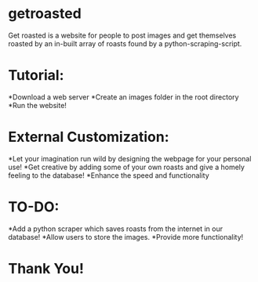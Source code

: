 # getroasted
Get roasted is a website for people to post images and get themselves roasted by an in-built array of roasts found by a python-scraping-script.

# Tutorial:
  *Download a web server
  *Create an images folder in the root directory
  *Run the website! 

# External Customization:
  *Let your imagination run wild by designing the webpage for your personal use!
  *Get creative by adding some of your own roasts and give a homely feeling to the database!
  *Enhance the speed and functionality
# TO-DO:
  *Add a python scraper which saves roasts from the internet in our database!
  *Allow users to store the images.
  *Provide more functionality!
# Thank You!
